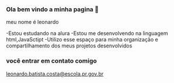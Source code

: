 ### Ola bem vindo a minha pagina 👋

meu nome é leonardo

-Estou estudando na alura
-Estou me desenvolvendo na linguagem html,JavaSctipt
-Utilizo esse espaço para minha organização e compartilhamento dos meus projetos desenvolvidos

### você entrar em contato comigo
leonardo.batista.costa@escola.pr.gov.br
